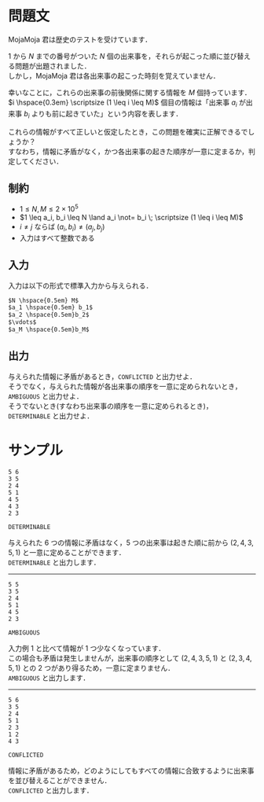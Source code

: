 問題文
===
MojaMoja 君は歴史のテストを受けています．
  
$1$ から $N$ までの番号がついた $N$ 個の出来事を，それらが起こった順に並び替える問題が出題されました．  
しかし，MojaMoja 君は各出来事の起こった時刻を覚えていません．  

幸いなことに，これらの出来事の前後関係に関する情報を $M$ 個持っています．   
$i \hspace{0.3em} \scriptsize (1 \leq i \leq M)$ 個目の情報は「出来事 $a_i$ が出来事 $b_i$ よりも前に起きていた」という内容を表します．

これらの情報がすべて正しいと仮定したとき，この問題を確実に正解できるでしょうか？  
すなわち，情報に矛盾がなく，かつ各出来事の起きた順序が一意に定まるか，判定してください．  

制約
---
- $1 \leq N, M \leq 2\times 10^5$
- $1 \leq a_i,  b_i \leq N \land a_i \not= b_i \; \scriptsize (1 \leq i \leq M)$
- $i\neq j$ ならば $(a_i, b_i)\neq(a_j, b_j)$
- 入力はすべて整数である

入力
---
入力は以下の形式で標準入力から与えられる．
```md
$N \hspace{0.5em} M$  
$a_1 \hspace{0.5em} b_1$  
$a_2 \hspace{0.5em}b_2$  
$\vdots$  
$a_M \hspace{0.5em}b_M$
```
出力
---
与えられた情報に矛盾があるとき，`CONFLICTED` と出力せよ．  
そうでなく，与えられた情報が各出来事の順序を一意に定められないとき，`AMBIGUOUS` と出力せよ．  
そうでないとき(すなわち出来事の順序を一意に定められるとき)， `DETERMINABLE` と出力せよ．

サンプル
===
```入力例1
5 6
3 5
2 4
5 1
4 5
4 3
2 3
```
```出力例1
DETERMINABLE
```
与えられた $6$ つの情報に矛盾はなく，$5$ つの出来事は起きた順に前から $(2, 4, 3, 5, 1)$ と一意に定めることができます．  
`DETERMINABLE` と出力します．

---
```入力例2
5 5
3 5
2 4
5 1
4 5
2 3
```
```出力例2
AMBIGUOUS
```
入力例 $1$ と比べて情報が $1$ つ少なくなっています．  
この場合も矛盾は発生しませんが，出来事の順序として $(2, 4, 3, 5, 1)$ と $(2, 3, 4, 5, 1)$ との $2$ つがあり得るため，一意に定まりません．  
`AMBIGUOUS` と出力します．

---
```入力例3
5 6
3 5
2 4
5 1
2 3
1 2
4 3
```
```出力例3
CONFLICTED
```
情報に矛盾があるため，どのようにしてもすべての情報に合致するように出来事を並び替えることができません．  
`CONFLICTED` と出力します．
